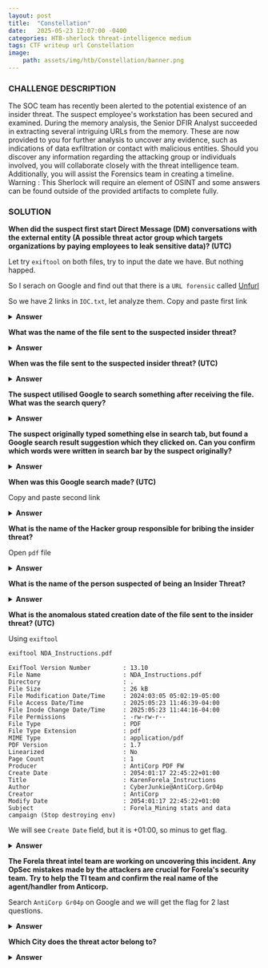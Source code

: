 ```yaml
---
layout: post
title:  "Constellation"
date:   2025-05-23 12:07:00 -0400
categories: HTB-sherlock threat-intelligence medium 
tags: CTF writeup url Constellation
image:
    path: assets/img/htb/Constellation/banner.png
---
```


### CHALLENGE DESCRIPTION
The SOC team has recently been alerted to the potential existence of an insider threat. The suspect employee's workstation has been secured and examined. During the memory analysis, the Senior DFIR Analyst succeeded in extracting several intriguing URLs from the memory. These are now provided to you for further analysis to uncover any evidence, such as indications of data exfiltration or contact with malicious entities. Should you discover any information regarding the attacking group or individuals involved, you will collaborate closely with the threat intelligence team. Additionally, you will assist the Forensics team in creating a timeline. Warning : This Sherlock will require an element of OSINT and some answers can be found outside of the provided artifacts to complete fully.

### SOLUTION 

**When did the suspect first start Direct Message (DM) conversations with the external entity (A possible threat actor group which targets organizations by paying employees to leak sensitive data)? (UTC)**

Let try `exiftool` on both files, try to input the date we have. But nothing happed.

So I serach on Google and find out that there is a `URL forensic` called [Unfurl](https://dfir.blog/unfurl/)

So we have 2 links in `IOC.txt`, let analyze them. Copy and paste first link

<details>
<summary><b>Answer</b></summary>
2023-09-16 16:03:37
</details>

**What was the name of the file sent to the suspected insider threat?**
<details>
<summary><b>Answer</b></summary>
NDA_Instructions.pdf
</details>

**When was the file sent to the suspected insider threat? (UTC)**
<details>
<summary><b>Answer</b></summary>
2023-09-27 05:27:02
</details>

**The suspect utilised Google to search something after receiving the file. What was the search query?**
<details>
<summary><b>Answer</b></summary>
how to zip a folder using tar in linux
</details>

**The suspect originally typed something else in search tab, but found a Google search result suggestion which they clicked on. Can you confirm which words were written in search bar by the suspect originally?**
<details>
<summary><b>Answer</b></summary>

</details>

**When was this Google search made? (UTC)**

Copy and paste second link

<details>
<summary><b>Answer</b></summary>
2023-09-27 05:31:45
</details>

**What is the name of the Hacker group responsible for bribing the insider threat?**

Open `pdf` file

<details>
<summary><b>Answer</b></summary>
AntiCorp Gr04p
</details>

**What is the name of the person suspected of being an Insider Threat?**
<details>
<summary><b>Answer</b></summary>
Karen Riley
</details>

**What is the anomalous stated creation date of the file sent to the insider threat? (UTC)**

Using `exiftool`
```bash
exiftool NDA_Instructions.pdf
```

``` 
ExifTool Version Number         : 13.10
File Name                       : NDA_Instructions.pdf
Directory                       : .
File Size                       : 26 kB
File Modification Date/Time     : 2024:03:05 05:02:19-05:00
File Access Date/Time           : 2025:05:23 11:46:39-04:00
File Inode Change Date/Time     : 2025:05:23 11:44:16-04:00
File Permissions                : -rw-rw-r--
File Type                       : PDF
File Type Extension             : pdf
MIME Type                       : application/pdf
PDF Version                     : 1.7
Linearized                      : No
Page Count                      : 1
Producer                        : AntiCorp PDF FW
Create Date                     : 2054:01:17 22:45:22+01:00
Title                           : KarenForela_Instructions
Author                          : CyberJunkie@AntiCorp.Gr04p
Creator                         : AntiCorp
Modify Date                     : 2054:01:17 22:45:22+01:00
Subject                         : Forela_Mining stats and data campaign (Stop destroying env)
```

We will see `Create Date` field, but it is +01:00, so minus to get flag.

<details>
<summary><b>Answer</b></summary>
2054-01-17 21:45:22
</details>

**The Forela threat intel team are working on uncovering this incident. Any OpSec mistakes made by the attackers are crucial for Forela's security team. Try to help the TI team and confirm the real name of the agent/handler from Anticorp.**

Search `AntiCorp Gr04p` on Google and we will get the flag for 2 last questions.
<details>
<summary><b>Answer</b></summary>
Abdullah Al Sajjad
</details>

**Which City does the threat actor belong to?**
<details>
<summary><b>Answer</b></summary>
Bahawalpur
</details>

